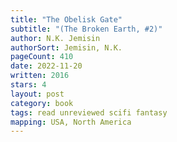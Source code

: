 ```yaml
---
title: "The Obelisk Gate"
subtitle: "(The Broken Earth, #2)"
author: N.K. Jemisin
authorSort: Jemisin, N.K.
pageCount: 410
date: 2022-11-20
written: 2016
stars: 4
layout: post
category: book
tags: read unreviewed scifi fantasy
mapping: USA, North America
---
```

